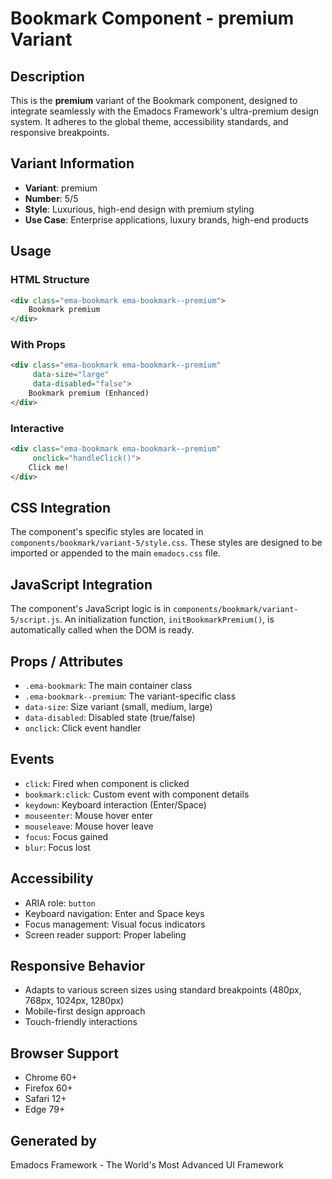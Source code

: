 # Bookmark Component - premium Variant

## Description
This is the **premium** variant of the Bookmark component, designed to integrate seamlessly with the Emadocs Framework's ultra-premium design system. It adheres to the global theme, accessibility standards, and responsive breakpoints.

## Variant Information
- **Variant**: premium
- **Number**: 5/5
- **Style**: Luxurious, high-end design with premium styling
- **Use Case**: Enterprise applications, luxury brands, high-end products

## Usage

### HTML Structure
```html
<div class="ema-bookmark ema-bookmark--premium">
    Bookmark premium
</div>
```

### With Props
```html
<div class="ema-bookmark ema-bookmark--premium" 
     data-size="large" 
     data-disabled="false">
    Bookmark premium (Enhanced)
</div>
```

### Interactive
```html
<div class="ema-bookmark ema-bookmark--premium" 
     onclick="handleClick()">
    Click me!
</div>
```

## CSS Integration
The component's specific styles are located in `components/bookmark/variant-5/style.css`. These styles are designed to be imported or appended to the main `emadocs.css` file.

## JavaScript Integration
The component's JavaScript logic is in `components/bookmark/variant-5/script.js`. An initialization function, `initBookmarkPremium()`, is automatically called when the DOM is ready.

## Props / Attributes
- `.ema-bookmark`: The main container class
- `.ema-bookmark--premium`: The variant-specific class
- `data-size`: Size variant (small, medium, large)
- `data-disabled`: Disabled state (true/false)
- `onclick`: Click event handler

## Events
- `click`: Fired when component is clicked
- `bookmark:click`: Custom event with component details
- `keydown`: Keyboard interaction (Enter/Space)
- `mouseenter`: Mouse hover enter
- `mouseleave`: Mouse hover leave
- `focus`: Focus gained
- `blur`: Focus lost

## Accessibility
- ARIA role: `button`
- Keyboard navigation: Enter and Space keys
- Focus management: Visual focus indicators
- Screen reader support: Proper labeling

## Responsive Behavior
- Adapts to various screen sizes using standard breakpoints (480px, 768px, 1024px, 1280px)
- Mobile-first design approach
- Touch-friendly interactions

## Browser Support
- Chrome 60+
- Firefox 60+
- Safari 12+
- Edge 79+

## Generated by
Emadocs Framework - The World's Most Advanced UI Framework
